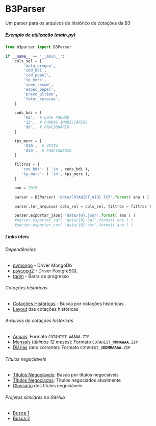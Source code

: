 # B3Parser
Um parser para os arquivos de histórico de cotações da B3

##### Exemplo de utilização (main.py)

```python
from b3parser import B3Parser

if __name__ == '__main__':
    cols_sel = [
        'data_pregao',
        'cod_bdi',
        'cod_papel',
        'tp_merc',
        'nome_resum',
        'espec_papel',
        'preco_ultimo',
        'fator_cotacao',
    ]

    cods_bdi = [
        '02',  # LOTE PADRÃO
        '12',  # FUNDOS IMOBILIÁRIOS
        '96',  # FRACIONÁRIO
    ]

    tps_merc = [
        '010',  # VISTA
        '020',  # FRACIONÁRIO
    ]

    filtros = {
       'cod_bdi': ( 'in', cods_bdi ),
       'tp_merc': ( 'in', tps_merc ),
    }

    ano = 2015

    parser = B3Parser( 'data/COTAHIST_A{0}.TXT'.format( ano ) )

    parser.ler_arquivo( cols_sel = cols_sel, filtros = filtros )

    parser.exportar_json( 'data/{0}.json'.format( ano ) )
    #parser.exportar_sql( 'data/{0}.sql'.format( ano ) )
    #parser.exportar_csv( 'data/{0}.csv'.format( ano ) )
```

##### Links úteis
###### Dependências
* [pymongo](https://github.com/mongodb/mongo-python-driver) - Driver MongoDb
* [psycopg2](https://www.psycopg.org/) - Driver PostgreSQL
* [tqdm](https://github.com/tqdm/tqdm) - Barra de progresso

###### Cotações históricas
* [Cotações Históricas](http://www.b3.com.br/pt_br/market-data-e-indices/servicos-de-dados/market-data/historico/mercado-a-vista/cotacoes-historicas/) - Busca por cotações históricas
* [Layout](http://www.b3.com.br/data/files/C8/F3/08/B4/297BE410F816C9E492D828A8/SeriesHistoricas_Layout.pdf) das cotações históricas

###### Arquivos de cotações históricas
* [Anuais](http://bvmf.bmfbovespa.com.br/InstDados/SerHist/COTAHIST_AAAAA.ZIP): Formato `COTAHIST_A`**`AAAA`**`.ZIP`
* [Mensais](http://bvmf.bmfbovespa.com.br/InstDados/SerHist/COTAHIST_MMMAAAA.ZIP) (*últimos 12 meses*): Formato `COTAHIST_M`**`MMAAAA`**`.ZIP`
* [Diárias](http://bvmf.bmfbovespa.com.br/InstDados/SerHist/COTAHIST_DDDMMAAAA.ZIP) (*ano corrente*): Formato `COTAHIST_D`**`DDMMAAAA`**`.ZIP`

###### Títulos negociáveis
* [Títulos Negociáveis](http://www.b3.com.br/pt_br/market-data-e-indices/servicos-de-dados/market-data/consultas/mercado-a-vista/titulos-negociaveis/): Busca por títulos negociáveis
* [Títulos Negociados](http://www.b3.com.br/pt_br/market-data-e-indices/servicos-de-dados/market-data/consultas/boletim-diario/arquivos-para-download/): Títulos negociados atualmente
* [Glossário](http://www.b3.com.br/pt_br/market-data-e-indices/servicos-de-dados/market-data/consultas/boletim-diario/arquivos-para-download/glossario/) dos títulos negociáveis

###### Projetos similares no GitHub
* [Busca 1](https://github.com/search?utf8=%E2%9C%93&q=bovespa)
* [Busca 2](https://github.com/search?utf8=%E2%9C%93&q=bovespa+c)

